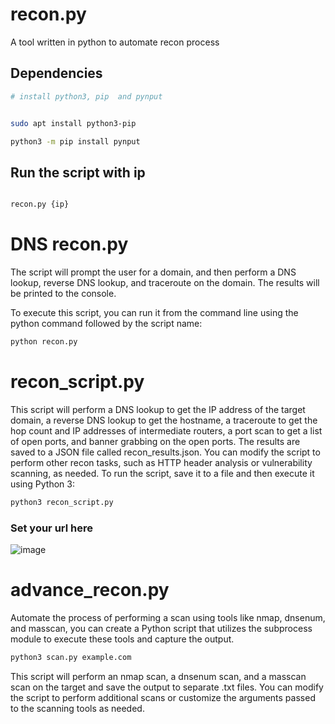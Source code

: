 # recon.py
A tool written in python to automate recon process

## Dependencies
```bash
# install python3, pip  and pynput


sudo apt install python3-pip

python3 -m pip install pynput

```
## Run the script with ip 
```bash

recon.py {ip}
```

# DNS recon.py


The script will prompt the user for a domain, and then perform a DNS lookup, reverse DNS lookup, and traceroute on the domain. The results will be printed to the console.

To execute this script, you can run it from the command line using the python command followed by the script name:
```bash
python recon.py
```

# recon_script.py

This script will perform a DNS lookup to get the IP address of the target domain, a reverse DNS lookup to get the hostname, a traceroute to get the hop count and IP addresses of intermediate routers, a port scan to get a list of open ports, and banner grabbing on the open ports. The results are saved to a JSON file called recon_results.json. You can modify the script to perform other recon tasks, such as HTTP header analysis or vulnerability scanning, as needed. To run the script, save it to a file and then execute it using Python 3:

```bash
python3 recon_script.py
```
### Set your url here 
![image](https://user-images.githubusercontent.com/58091942/209876529-c2f00498-2c89-4364-b3b5-d0eb9b07a8a2.png)

# advance_recon.py
Automate the process of performing a scan using tools like nmap, dnsenum, and masscan, you can create a Python script that utilizes the subprocess module to execute these tools and capture the output.
```bash
python3 scan.py example.com
```
This script will perform an nmap scan, a dnsenum scan, and a masscan scan on the target and save the output to separate .txt files. You can modify the script to perform additional scans or customize the arguments passed to the scanning tools as needed.
